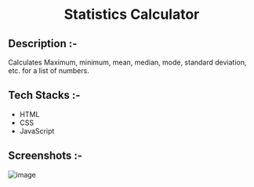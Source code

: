 # <p align="center">Statistics Calculator</p>

## Description :-

Calculates Maximum, minimum, mean, median, mode, standard deviation, etc. for a list of numbers.

## Tech Stacks :-

- HTML
- CSS
- JavaScript

## Screenshots :-

![image](https://github.com/Rakesh9100/CalcDiverse/assets/73993775/ea48de61-5b23-4ae8-bc35-f5d0bac7fc14)
